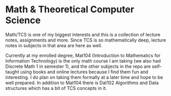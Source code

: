 # Math & Theoretical Computer Science

Math/TCS is one of my biggest interests and this is a collection of lecture notes, assignments and more.
Since TCS is so mathematically deep, lecture notes in subjects in that area are here as well. 

Currently at my enrolled degree, Mat104 (Introduction to Mathematics for Information Technology) is the only math course I am taking (we also had Discrete Math 1 in semester 1), and the other subjects in the repo are self-taught using books and online lectures because I find them fun and interesting. I do plan on taking them formally at a later time and hope to be well prepared. 
In addition to Mat104 there is Dat102 Algorithms and Data structures which has a bit of TCS concepts in it. 
